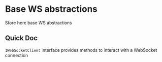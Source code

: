# Base WS abstractions

Store here base WS abstractions

## Quick Doc

`IWebSocketClient` interface provides methods to interact with a WebSocket connection
